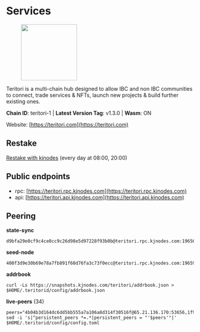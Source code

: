 # Services

<figure><img src="https://raw.githubusercontent.com/kj89/testnet_manuals/main/pingpub/logos/teritori.png" width="150" alt=""><figcaption></figcaption></figure>

Teritori is a multi-chain hub designed to allow IBC and non IBC communities  to connect, trade services & NFTs, launch new projects & build further existing ones.

**Chain ID**: teritori-1 | **Latest Version Tag**: v1.3.0 | **Wasm**: ON

Website: [https://teritori.com](https://teritori.com)

## Restake

[Restake with kjnodes](https://restake.app/teritori/torivaloper184ln03hkpt75uhrrr26f66kvcqvf4yn4nc2xjm) (every day at 08:00, 20:00)
## Public endpoints

* rpc: [https://teritori.rpc.kjnodes.com](https://teritori.rpc.kjnodes.com)
* api: [https://teritori.api.kjnodes.com](https://teritori.api.kjnodes.com)

## Peering

**state-sync**

```
d9bfa29e0cf9c4ce0cc9c26d98e5d97228f93b0b@teritori.rpc.kjnodes.com:19656
```

**seed-node**

```
400f3d9e30b69e78a7fb891f60d76fa3c73f0ecc@teritori.rpc.kjnodes.com:19659
```

**addrbook**
```
curl -Ls https://snapshots.kjnodes.com/teritori/addrbook.json > $HOME/.teritorid/config/addrbook.json
```

**live-peers** (34)
```
peers="4b04b3d164dc6dd5bb555a7a106a8d314f30516f@65.21.136.170:53656,1f9293a286df733dac6303aad3c39240ad3b3796@178.211.139.24:46656,d9bfa29e0cf9c4ce0cc9c26d98e5d97228f93b0b@65.109.88.38:19656,6fb98b9e316b2900fce2fd331621460a932f4d7d@65.108.15.183:51656,76ac8106e8b1169f1ef28f5c45558750db85d3dc@65.108.239.241:26656,5a98d637a16b16bf425a4a785c9d11a7d1e5b8a0@65.21.131.215:26736,d856120f262134ebf13e1d2632d778b69e704208@65.108.4.188:15956,7d47faa64cef3eca57ed3f4eaf21f7a3981d512b@57.128.65.115:28656,3950af34da35ce3ff8c50ff3c47a43f5dfc93947@195.3.220.154:19656,16f90d350de14a596ebdc683ce5e703c14e40bb3@75.119.146.181:19656,ebacd77faa91ee858496a79250adff93480ce64b@158.69.188.117:26656,3bd3a20d7c8a26a20927289a7a6bffecf71de53e@51.81.155.97:10856,c669be4c7c0e44a3da941f4b97a8ee4ef39f7d6e@51.159.106.145:26656,bbc594f0a8424368b869fef47a18d6e35965db2e@176.9.188.21:53656,b336b83d9bab0b8cf96a3833efcbc196fab63fdd@212.95.51.215:36656,2da1141f27d403e9d0cd0ecf3f02d71a3ed5031a@49.12.132.167:30553,5ab6437f73fe71f392d53566e037aa91087530ac@139.144.67.202:26656,b906f0fdace24fb415254213644b51d4d6806d28@91.226.253.197:28756,26175f13ada3d61c93bca342819fd5dc797bced0@65.109.58.226:28656,3594b73f909a9c4b87cfe6a361ef8b2b51124dd5@65.109.69.59:15956,fefd8ffb33a5d6ae194f082a39c4bb713da3a06b@167.86.86.197:36656,40caa979c29a9930ea2b8a6249037924d308ae84@162.55.234.70:54256,d956d6180e96c62315a777b1a3ed8f1ebf873e80@38.242.232.202:29656,7fbfea037bd7962199ffbfd25986c014bab05298@155.133.22.9:22956,ed747c9e39fc04fdbc7ab5fc4a4a7f7a298ee329@65.144.145.234:26656,7cd5a57fb2194297952f62b2632c04d8e1222485@65.108.226.58:26656,35cdec21668ac214c74a6e45d444f6933f094bc4@144.202.72.17:26646,a043a97266360ff45781a9fc9392aedc16494c59@65.108.97.58:19656,647bbbc30d26fbbb2f7d19aafe30ed77a92c4748@65.108.130.171:26656,44b2bf9d970aece0531d3d939c5c546a7ac9201a@34.219.76.190:26656,29b92a4020171c20fe70e5d60f9c5d07dc9f31f7@194.163.161.146:26656,4740ad44e58f4f4a0e2b9c4353500009eb73a05a@176.191.97.120:26656,46b7ae20e3cc4264076a91c3601f3894a021a80d@65.108.6.45:36656,4991cc04c48f96dec265464d5cf276e16f6b302c@188.217.162.92:26656"
sed -i 's|^persistent_peers *=.*|persistent_peers = "'$peers'"|' $HOME/.teritorid/config/config.toml
```
